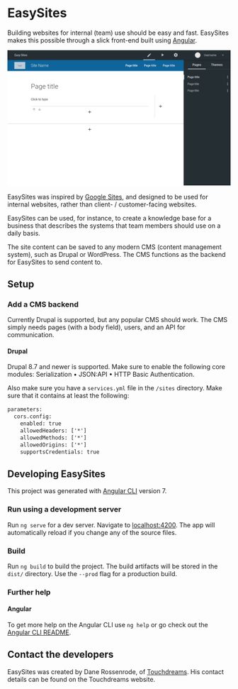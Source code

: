 # EasySites

Building websites for internal (team) use should be easy and fast. EasySites makes this possible through a slick front-end built using [Angular](https://angular.io/).

![Screenshot](./screenshot.png)

EasySites was inspired by [Google Sites](https://gsuite.google.com/intl/en/products/sites/), and designed to be used for internal websites, rather than client- / customer-facing websites.

EasySites can be used, for instance, to create a knowledge base for a business that describes the systems that team members should use on a daily basis.

The site content can be saved to any modern CMS (content management system), such as Drupal or WordPress. The CMS functions as the backend for EasySites to send content to.

## Setup

### Add a CMS backend
Currently Drupal is supported, but any popular CMS should work. The CMS simply needs pages (with a body field), users, and an API for communication.

#### Drupal
Drupal 8.7 and newer is supported. Make sure to enable the following core modules: Serialization &bull; JSON:API &bull; HTTP Basic Authentication.

Also make sure you have a `services.yml` file in the `/sites` directory. Make sure that it contains at least the following:
```
parameters:
  cors.config:
    enabled: true
    allowedHeaders: ['*']
    allowedMethods: ['*']
    allowedOrigins: ['*']
    supportsCredentials: true
```

## Developing EasySites

This project was generated with [Angular CLI](https://github.com/angular/angular-cli) version 7.

### Run using a development server

Run `ng serve` for a dev server. Navigate to [localhost:4200](http://localhost:4200/). The app will automatically reload if you change any of the source files.

### Build

Run `ng build` to build the project. The build artifacts will be stored in the `dist/` directory. Use the `--prod` flag for a production build.

### Further help

#### Angular
To get more help on the Angular CLI use `ng help` or go check out the [Angular CLI README](https://github.com/angular/angular-cli/blob/master/README.md).

## Contact the developers
EasySites was created by Dane Rossenrode, of [Touchdreams](http://touchdreams.co.za/). His contact details can be found on the Touchdreams website.
